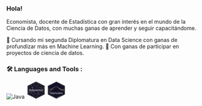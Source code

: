 ### Hola!

Economista, docente de Estadística con gran interés en el mundo de la Ciencia de Datos, con muchas ganas de aprender y seguir capacitándome.
 
🌱 Cursando mi segunda Diplomatura en Data Science con ganas de profundizar más en Machine Learning.
👯 Con ganas de participar en proyectos de ciencia de datos.

### :hammer_and_wrench: Languages and Tools :
<div>
  <img src="https://camo.githubusercontent.com/6e6307d8b5e39295e37b4b68392a67b4e781593a3279ebfc917587be157681c3/68747470733a2f2f7777772e722d70726f6a6563742e6f72672f526c6f676f2e706e67" title="Java" alt="Java" width="45" height="45"/>&nbsp;
  <img src="https://raw.githubusercontent.com/tidyverse/tidyverse/main/man/figures/logo.png" title="AWS" alt="AWS" width="45" height="45"/>&nbsp;
  <img src="https://raw.githubusercontent.com/tidymodels/tidymodels/main/man/figures/logo.png" title="Git" **alt="Git" width="45" height="45"/>
</div>
<!--
**gonzaloazuaga2021/gonzaloazuaga2021** is a ✨ _special_ ✨ repository because its `README.md` (this file) appears on your GitHub profile.

Here are some ideas to get you started:

- 🔭 I’m currently working on ...
- 🌱 I’m currently learning ...
- 👯 I’m looking to collaborate on ...
- 🤔 I’m looking for help with ...
- 💬 Ask me about ...
- 📫 How to reach me: ...
- 😄 Pronouns: ...
- ⚡ Fun fact: ...
-->

